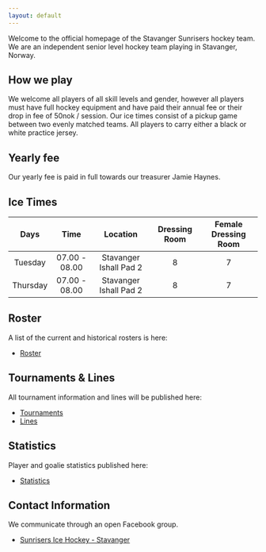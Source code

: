 ```yaml
---
layout: default
---
```

Welcome to the official homepage of the Stavanger Sunrisers hockey team. We are an independent senior level hockey team playing in Stavanger, Norway.

## How we play
We welcome all players of all skill levels and gender, however all players must have full hockey equipment and have paid their annual fee or their drop in fee of 50nok / session. Our ice times consist of a pickup game between two evenly matched teams. All players to carry either a black or white practice jersey.

## Yearly fee
Our yearly fee is paid in full towards our treasurer Jamie Haynes.

## Ice Times

|Days|Time|Location|Dressing Room|Female Dressing Room|
|:-:|:-:|:-:|:-:|:-:|
|Tuesday|07.00 - 08.00|Stavanger Ishall Pad 2|8|7|
|Thursday|07.00 - 08.00|Stavanger Ishall Pad 2|8|7|

## Roster
A list of the current and historical rosters is here:
* [Roster](./roster.md)

## Tournaments & Lines
All tournament information and lines will be published here:
* [Tournaments](./tournaments.md)
* [Lines](./lines.md)

## Statistics
Player and goalie statistics published here:
* [Statistics](./statistics.md)

## Contact Information
We communicate through an open Facebook group.
* [Sunrisers Ice Hockey - Stavanger](https://www.facebook.com/groups/27190567208)
